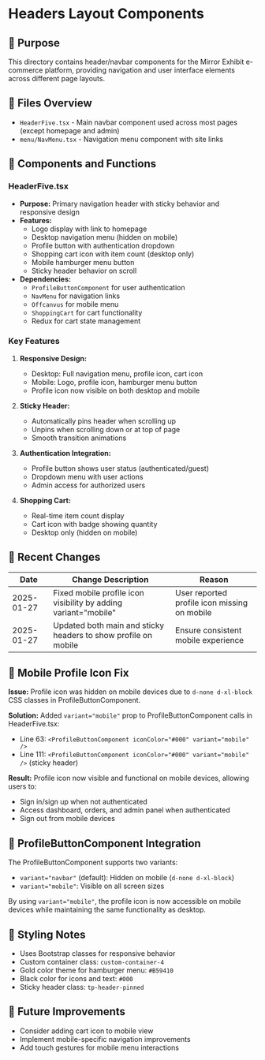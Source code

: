 # Headers Layout Components

## 📌 Purpose
This directory contains header/navbar components for the Mirror Exhibit e-commerce platform, providing navigation and user interface elements across different page layouts.

## 📂 Files Overview
- `HeaderFive.tsx` - Main navbar component used across most pages (except homepage and admin)
- `menu/NavMenu.tsx` - Navigation menu component with site links

## 🧩 Components and Functions

### HeaderFive.tsx
- **Purpose:** Primary navigation header with sticky behavior and responsive design
- **Features:**
  - Logo display with link to homepage
  - Desktop navigation menu (hidden on mobile)
  - Profile button with authentication dropdown
  - Shopping cart icon with item count (desktop only)
  - Mobile hamburger menu button
  - Sticky header behavior on scroll
- **Dependencies:** 
  - `ProfileButtonComponent` for user authentication
  - `NavMenu` for navigation links
  - `Offcanvus` for mobile menu
  - `ShoppingCart` for cart functionality
  - Redux for cart state management

### Key Features

1. **Responsive Design:**
   - Desktop: Full navigation menu, profile icon, cart icon
   - Mobile: Logo, profile icon, hamburger menu button
   - Profile icon now visible on both desktop and mobile

2. **Sticky Header:**
   - Automatically pins header when scrolling up
   - Unpins when scrolling down or at top of page
   - Smooth transition animations

3. **Authentication Integration:**
   - Profile button shows user status (authenticated/guest)
   - Dropdown menu with user actions
   - Admin access for authorized users

4. **Shopping Cart:**
   - Real-time item count display
   - Cart icon with badge showing quantity
   - Desktop only (hidden on mobile)

## 🔄 Recent Changes
| Date       | Change Description                                                 | Reason                         |
|------------|--------------------------------------------------------------------|--------------------------------|
| 2025-01-27 | Fixed mobile profile icon visibility by adding variant="mobile"   | User reported profile icon missing on mobile |
| 2025-01-27 | Updated both main and sticky headers to show profile on mobile    | Ensure consistent mobile experience |

## 🎯 Mobile Profile Icon Fix
**Issue:** Profile icon was hidden on mobile devices due to `d-none d-xl-block` CSS classes in ProfileButtonComponent.

**Solution:** Added `variant="mobile"` prop to ProfileButtonComponent calls in HeaderFive.tsx:
- Line 63: `<ProfileButtonComponent iconColor="#000" variant="mobile" />`
- Line 111: `<ProfileButtonComponent iconColor="#000" variant="mobile" />` (sticky header)

**Result:** Profile icon now visible and functional on mobile devices, allowing users to:
- Sign in/sign up when not authenticated
- Access dashboard, orders, and admin panel when authenticated
- Sign out from mobile devices

## 🔧 ProfileButtonComponent Integration
The ProfileButtonComponent supports two variants:
- `variant="navbar"` (default): Hidden on mobile (`d-none d-xl-block`)
- `variant="mobile"`: Visible on all screen sizes

By using `variant="mobile"`, the profile icon is now accessible on mobile devices while maintaining the same functionality as desktop.

## 🎨 Styling Notes
- Uses Bootstrap classes for responsive behavior
- Custom container class: `custom-container-4`
- Gold color theme for hamburger menu: `#B59410`
- Black color for icons and text: `#000`
- Sticky header class: `tp-header-pinned`

## 🚀 Future Improvements
- Consider adding cart icon to mobile view
- Implement mobile-specific navigation improvements
- Add touch gestures for mobile menu interactions
